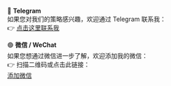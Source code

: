 🔗 **Telegram**  
如果您对我们的策略感兴趣，欢迎通过 Telegram 联系我：  
👉 [点击这里联系我](https://t.me/wendingtaoli)

🟢 **微信 / WeChat**  
如果您想通过微信进一步了解，欢迎添加我的微信：  
👉 扫描二维码或点击此链接：  
[添加微信](https://raw.githubusercontent.com/wendingtaoli/wendingtaoli.github.io/main/image/wechat_qr.png)